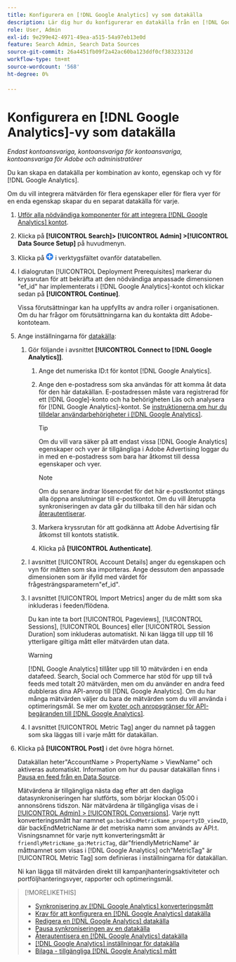 ```yaml
---
title: Konfigurera en [!DNL Google Analytics] vy som datakälla
description: Lär dig hur du konfigurerar en datakälla från en [!DNL Google Analytics] vy.
role: User, Admin
exl-id: 9e299e42-4971-49ea-a515-54a97eb13e0d
feature: Search Admin, Search Data Sources
source-git-commit: 26a4451fb09f2a42ac60ba123ddf0cf38323312d
workflow-type: tm+mt
source-wordcount: '568'
ht-degree: 0%

---
```


# Konfigurera en [!DNL Google Analytics]-vy som datakälla

*Endast kontoansvariga, kontoansvariga för kontoansvariga, kontoansvariga för Adobe och administratörer*

Du kan skapa en datakälla per kombination av konto, egenskap och vy för [!DNL Google Analytics].

Om du vill integrera mätvärden för flera egenskaper eller för flera vyer för en enda egenskap skapar du en separat datakälla för varje.

1. [Utför alla nödvändiga komponenter för att integrera  [!DNL Google Analytics] kontot](data-source-prerequisites.md).

1. Klicka på **[!UICONTROL Search]> [!UICONTROL Admin] >[!UICONTROL Data Source Setup]** på huvudmenyn.

1. Klicka på ![Skapa](/help/search-social-commerce/assets/add.png "Skapa") i verktygsfältet ovanför datatabellen.

1. I dialogrutan [!UICONTROL Deployment Prerequisites] markerar du kryssrutan för att bekräfta att den nödvändiga anpassade dimensionen &quot;ef_id&quot; har implementerats i [!DNL Google Analytics]-kontot och klickar sedan på **[!UICONTROL Continue]**.

   Vissa förutsättningar kan ha uppfyllts av andra roller i organisationen. Om du har frågor om förutsättningarna kan du kontakta ditt Adobe-kontoteam.

1. Ange inställningarna för [datakälla](data-source-settings.md):

   1. Gör följande i avsnittet **[!UICONTROL Connect to [!DNL Google Analytics]]**.

      1. Ange det numeriska ID:t för kontot [!DNL Google Analytics].

      1. Ange den e-postadress som ska användas för att komma åt data för den här datakällan. E-postadressen måste vara registrerad för ett [!DNL Google]-konto och ha behörigheten Läs och analysera för [!DNL Google Analytics]-kontot. Se [instruktionerna om hur du tilldelar användarbehörigheter i  [!DNL Google Analytics]](https://support.google.com/analytics/answer/9305587).

         >[!TIP]
         >
         >Om du vill vara säker på att endast vissa [!DNL Google Analytics] egenskaper och vyer är tillgängliga i Adobe Advertising loggar du in med en e-postadress som bara har åtkomst till dessa egenskaper och vyer.

         >[!NOTE]
         >
         >Om du senare ändrar lösenordet för det här e-postkontot stängs alla öppna anslutningar till e-postkontot. Om du vill återuppta synkroniseringen av data går du tillbaka till den här sidan och [återautentiserar](data-source-reauthenticate.md).

      1. Markera kryssrutan för att godkänna att Adobe Advertising får åtkomst till kontots statistik.

      1. Klicka på **[!UICONTROL Authenticate]**.

   1. I avsnittet [!UICONTROL Account Details] anger du egenskapen och vyn för måtten som ska importeras. Ange dessutom den anpassade dimensionen som är ifylld med värdet för frågesträngsparametern&quot;ef_id&quot;.

   1. I avsnittet [!UICONTROL Import Metrics] anger du de mått som ska inkluderas i feeden/flödena.

      Du kan inte ta bort [!UICONTROL Pageviews], [!UICONTROL Sessions], [!UICONTROL Bounces] eller [!UICONTROL Session Duration] som inkluderas automatiskt. Ni kan lägga till upp till 16 ytterligare giltiga mått eller mätvärden utan data.

      >[!WARNING]
      >
      >[!DNL Google Analytics] tillåter upp till 10 mätvärden i en enda datafeed. Search, Social och Commerce har stöd för upp till två feeds med totalt 20 mätvärden, men om du använder en andra feed dubbleras dina API-anrop till [!DNL Google Analytics]. Om du har många mätvärden väljer du bara de mätvärden som du vill använda i optimeringsmål. Se mer om [kvoter och anropsgränser för API-begäranden till [!DNL Google Analytics]](https://developers.google.com/analytics/devguides/reporting/core/v4/limits-quotas).

   1. I avsnittet [!UICONTROL Metric Tag] anger du namnet på taggen som ska läggas till i varje mått för datakällan.

1. Klicka på **[!UICONTROL Post]** i det övre högra hörnet.

   Datakällan heter&quot;AccountName > PropertyName > ViewName&quot; och aktiveras automatiskt. Information om hur du pausar datakällan finns i [Pausa en feed från en Data Source](data-source-pause.md).

   Mätvärdena är tillgängliga nästa dag efter att den dagliga datasynkroniseringen har slutförts, som börjar klockan 05:00 i annonsörens tidszon. När mätvärdena är tillgängliga visas de i [[!UICONTROL Admin] > [!UICONTROL Conversions]](/help/search-social-commerce/admin/conversion-metrics/conversion-metric-about.md). Varje nytt konverteringsmått har namnet `ga:backEndMetricName_propertyID_viewID`, där backEndMetricName är det metriska namn som används av API:t. Visningsnamnet för varje nytt konverteringsmått är `friendlyMetricName_ga:MetricTag`, där&quot;friendlyMetricName&quot; är måttnamnet som visas i [!DNL Google Analytics] och&quot;MetricTag&quot; är [!UICONTROL Metric Tag] som definieras i inställningarna för datakällan.

   Ni kan lägga till mätvärden direkt till kampanjhanteringsaktiviteter och portföljhanteringsvyer, rapporter och optimeringsmål.

>[!MORELIKETHIS]
>
>* [Synkronisering av  [!DNL Google Analytics] konverteringsmått](data-source-about.md)
>* [Krav för att konfigurera en [!DNL Google Analytics] datakälla](data-source-prerequisites.md)
>* [Redigera en [!DNL Google Analytics] datakälla](data-source-edit.md)
>* [Pausa synkroniseringen av en datakälla](data-source-pause.md)
>* [Återautentisera en [!DNL Google Analytics] datakälla](data-source-reauthenticate.md)
>* [[!DNL Google Analytics] inställningar för datakälla](data-source-settings.md)
>* [Bilaga - tillgängliga [!DNL Google Analytics] mått](data-source-ga-metrics.md)
